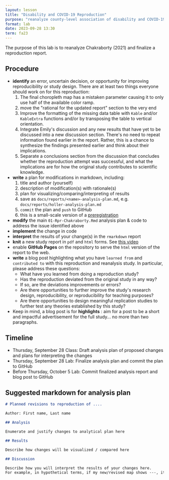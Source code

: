 ```yaml
---
layout: lesson
title: "Disability and COVID-19 Reproduction"
purpose: "reanalyze county-level association of disability and COVID-19"
format: lab
date: 2023-09-28 13:30
term: fa23
---
```


The purpose of this lab is to reanalyze Chakraborty (2021) and finalize a reproduction report.

## Procedure

- **identify** an error, uncertain decision, or opportunity for improving reproducibility or study design. There are at least two things everyone should work on for this reproduction:
  1. The final choropleth map has a mistaken parameter causing it to only use half of the available color ramp.
  2. move the "rational for the updated report" section to the very end
  3. Improve the formatting of the missing data table with `Kable` and/or `KableExtra` functions and/or by transposing the table to vertical orientation.
  3. Integrate Emily's discussion and any new results that have yet to be discussed into a new discussion section. There's no need to repeat information found earlier in the report. Rather, this is a chance to synthesize the findings presented earlier and think about their implications.
  4. Separate a conclusions section from the discussion that concludes whether the reproduction attempt was successful, and what the implications are for how the original study contributes to scientific knowledge.
- **write** a plan for modifications in markdown, including:
  1. title and author (yourself)
  2. description of modification(s) with rationale(s)
  3. plan for visualizing/comparing/interpreting of results
  4. save as `docs/reports/<name>-analysis-plan.md`, e.g. `docs/reports/holler-analysis-plan.md`
  5. `commit` the plan and `push` to GitHub
  6. this is a small-scale version of a [preregistration](https://www.cos.io/initiatives/prereg)
- **modify** the main `01-Rpr-Chakraborty.Rmd` analysis plan & code to address the issue identified above
- **implement** the change in code
- **interpret** the results of your change(s) in the `rmarkdown` report
- **knit** a new study report in `pdf` and `html` forms. See [this video](https://midd.hosted.panopto.com/Panopto/Pages/Viewer.aspx?id=9cc5514a-2c8a-42b9-a974-b08b01190226)
- enable **GitHub Pages** on the repository to serve the `html` version of the report to the web. 
- **write** a blog post highlighting what you have `learned from` and `contributed to` with this reproduction and reanalysis study. In particular, please address these questions:
  - What have you learned from doing a reproduction study?
  - Has the reproduction deviated from the original study in any way?
  - If so, are the deviations improvements or errors?
  - Are there opportunities to further improve the study's research design, reproducibility, or reproducibility for teaching purposes?
  - Are there opportunities to design meaningful replication studies to further test any theories established by this study?
- Keep in mind, a blog post is for **highlights** : aim for a post to be a short and impactful advertisement for the full study... no more than two paragraphs.

## Timeline

- Thursday, September 28 Class: Draft analysis plan of proposed changes and plans for interpreting the changes
- Thursday, September 28 Lab: Finalize analysis plan and commit the plan to GitHub
- Before Thursday, October 5 Lab: Commit finalized analysis report and blog post to GitHub

## Suggested markdown for analysis plan

```markdown
# Planned revisions to reproduction of ....

Author: First name, Last name

## Analysis

Enumerate and justify changes to analytical plan here

## Results

Describe how changes will be visualized / compared here

## Discussion

Describe how you will interpret the results of your changes here.
For example, in hypothetical terms, if my new/revised map shows ---, it will mean that ---.
```
